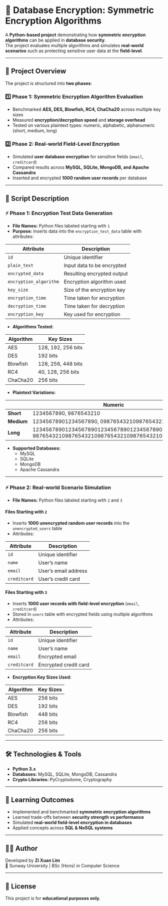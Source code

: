 # 🔐 Database Encryption: Symmetric Encryption Algorithms  

A **Python-based project** demonstrating how **symmetric encryption algorithms** can be applied in **database security**.  
The project evaluates multiple algorithms and simulates **real-world scenarios** such as protecting sensitive user data at the **field-level**.  

---

## 🚀 Project Overview
The project is structured into **two phases**:

### 1️⃣ Phase 1: Symmetric Encryption Algorithm Evaluation  
- Benchmarked **AES, DES, Blowfish, RC4, ChaCha20** across multiple key sizes  
- Measured **encryption/decryption speed** and **storage overhead**  
- Tested on various plaintext types: numeric, alphabetic, alphanumeric (short, medium, long)  

### 2️⃣ Phase 2: Real-world Field-Level Encryption  
- Simulated **user database encryption** for sensitive fields (`email`, `creditcard`)  
- Compared results across **MySQL, SQLite, MongoDB, and Apache Cassandra**  
- Inserted and encrypted **1000 random user records** per database  

---

## 📜 Script Description

### ⚡ Phase 1: Encryption Test Data Generation  
- **File Names:** Python files labeled starting with `1`  
- **Purpose:** Inserts data into the `encryption_test_data` table with attributes:  

| **Attribute**          | **Description**                       |
|------------------------|---------------------------------------|
| `id`                   | Unique identifier                     |
| `plain_text`           | Input data to be encrypted            |
| `encrypted_data`       | Resulting encrypted output             |
| `encryption_algorithm` | Encryption algorithm used             |
| `key_size`             | Size of the encryption key            |
| `encryption_time`      | Time taken for encryption             |
| `decryption_time`      | Time taken for decryption             |
| `encryption_key`       | Key used for encryption               |

- **Algorithms Tested:**  

| **Algorithm** | **Key Sizes**        |
|---------------|----------------------|
| AES           | 128, 192, 256 bits   |
| DES           | 192 bits             |
| Blowfish      | 128, 256, 448 bits   |
| RC4           | 40, 128, 256 bits    |
| ChaCha20      | 256 bits             |

- **Plaintext Variations:**  

|                | **Numeric**                                         | **Alphabetic**                                      | **Alphanumeric**                                                   |
|----------------|-----------------------------------------------------|----------------------------------------------------|--------------------------------------------------------------------|
| **Short**      | 1234567890, 9876543210                             | HelloWorld, Encryption                             | P@ssw0rd!1, A1B2C3D4E5                                             |
| **Medium**     | 12345678901234567890, 09876543210987654321         | DataEncryptionTest, SecureDataTesting              | P@ssw0rd2023!Secure, Test123!Encryption                            |
| **Long**       | 12345678901234567890123456789012345678901234567890 <br> 98765432109876543210987654321098765432109876543210 | ThisIsALongPlaintextForEncryptionTestingPurposes <br> SecureYourDatabaseWithProperEncryptionMethods | LongP@ssw0rd123!SecureDataEncryptionTest2023!# <br> Encryption$Mix123!DataTestForAnalysis2023!AB |

- **Supported Databases:**  
  - MySQL  
  - SQLite  
  - MongoDB  
  - Apache Cassandra  

---

### ⚡ Phase 2: Real-world Scenario Simulation  
- **File Names:** Python files labeled starting with `2` and `3`  

#### Files Starting with `2`  
- Inserts **1000 unencrypted random user records** into the `unencrypted_users` table  
- Attributes:  

| **Attribute** | **Description**       |
|---------------|-----------------------|
| `id`          | Unique identifier     |
| `name`        | User’s name           |
| `email`       | User’s email address  |
| `creditcard`  | User’s credit card    |

#### Files Starting with `3`  
- Inserts **1000 user records with field-level encryption** (`email`, `creditcard`)  
- Stored in `users` table with encrypted fields using multiple algorithms  
- Attributes:  

| **Attribute** | **Description**        |
|---------------|------------------------|
| `id`          | Unique identifier      |
| `name`        | User’s name            |
| `email`       | Encrypted email        |
| `creditcard`  | Encrypted credit card  |

- **Encryption Key Sizes Used:**  

| **Algorithm** | **Key Sizes** |
|---------------|---------------|
| AES           | 256 bits      |
| DES           | 192 bits      |
| Blowfish      | 448 bits      |
| RC4           | 256 bits      |
| ChaCha20      | 256 bits      |

---

## 🛠️ Technologies & Tools
- **Python 3.x**  
- **Databases:** MySQL, SQLite, MongoDB, Cassandra  
- **Crypto Libraries:** PyCryptodome, Cryptography  

---

## 📖 Learning Outcomes
- Implemented and benchmarked **symmetric encryption algorithms**  
- Learned trade-offs between **security strength vs performance**  
- Simulated **real-world field-level encryption in databases**  
- Applied concepts across **SQL & NoSQL systems**  

---

## 👨‍💻 Author
Developed by **Zi Xuan Lim**  
📍 Sunway University | BSc (Hons) in Computer Science  

---

## 📝 License
This project is for **educational purposes only**.  

